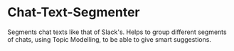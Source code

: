 # Chat-Text-Segmenter
Segments chat texts like that of Slack's. Helps to group different segments of chats, using Topic Modelling, to be able to give smart suggestions.
